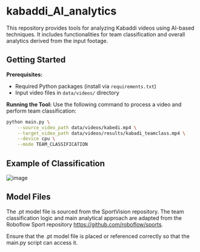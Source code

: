 # kabaddi_AI_analytics

This repository provides tools for analyzing Kabaddi videos using AI-based techniques. It includes functionalities for team classification and overall analytics derived from the input footage.

## Getting Started

**Prerequisites:**
- Required Python packages (install via `requirements.txt`)
- Input video files in `data/videos/` directory

**Running the Tool:**
Use the following command to process a video and perform team classification:

```bash
python main.py \
    --source_video_path data/videos/kabedi.mp4 \
    --target_video_path data/videos/results/kabadi_teamclass.mp4 \
    --device cpu \
    --mode TEAM_CLASSIFICATION
```
## Example of Classification
![image](https://github.com/user-attachments/assets/2de5b86b-a019-43a6-b833-c24a5bae3f20)

## Model Files

The .pt model file is sourced from the SportVision repository.
The team classification logic and main analytical approach are adapted from the Roboflow Sport repository https://github.com/roboflow/sports.

Ensure that the .pt model file is placed or referenced correctly so that the main.py script can access it.
